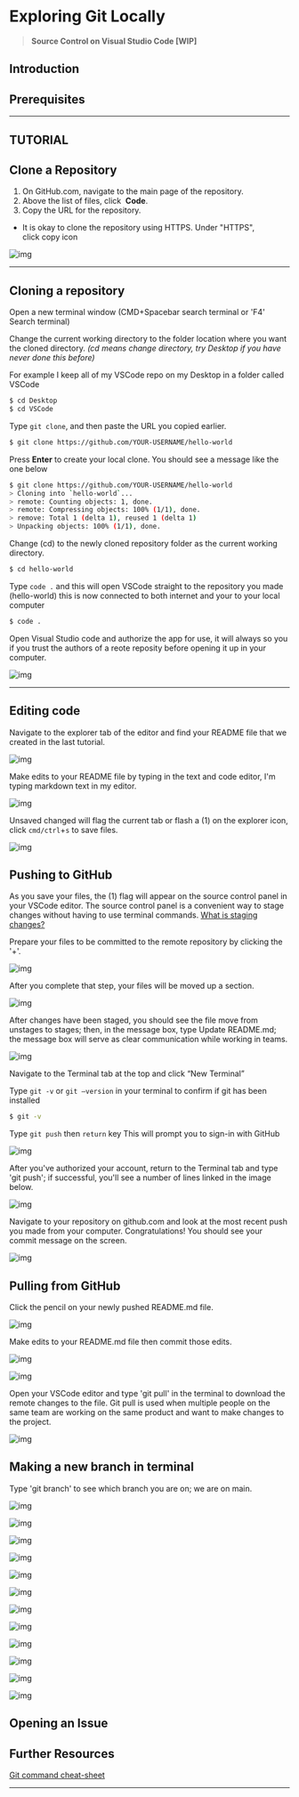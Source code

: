 # Exploring Git Locally
> **Source Control on Visual Studio Code [WIP]**

## Introduction 

## Prerequisites 

---

## TUTORIAL

## **Clone a Repository**

1. On GitHub.com, navigate to the main page of the repository.
2. Above the list of files, click  **Code**.
3. Copy the URL for the repository.

- It is okay to clone the repository using HTTPS. Under "HTTPS", click copy icon

![img](https://github.com/public-assembly/public-assembly-docs/blob/main/static/imgs/getting-started-with-github-assets/15.png)


---

## Cloning a repository 
Open a new terminal window (CMD+Spacebar search terminal or 'F4' Search terminal)

Change the current working directory to the folder location where you want the cloned directory. *(cd means change directory, try Desktop if you have never done this before)* 

For example I keep all of my VSCode repo on my Desktop in a folder called VSCode

```bash
$ cd Desktop
$ cd VSCode
```

Type `git clone`, and then paste the URL you copied earlier.

```bash
$ git clone https://github.com/YOUR-USERNAME/hello-world
```

Press **Enter** to create your local clone. You should see a message like the one below

```bash
$ git clone https://github.com/YOUR-USERNAME/hello-world
> Cloning into `hello-world`...
> remote: Counting objects: 1, done.
> remote: Compressing objects: 100% (1/1), done.
> remove: Total 1 (delta 1), reused 1 (delta 1)
> Unpacking objects: 100% (1/1), done.
```

Change (cd) to the newly cloned repository folder as the current working directory.


```bash
$ cd hello-world
```

Type `code .` and this will open VSCode straight to the repository you made (hello-world) this is now connected to both internet and your to your local computer

```bash
$ code .
```

Open Visual Studio code and authorize the app for use, it will always so you if you trust the authors of a reote reposity before opening it up in your computer.

![img](https://github.com/public-assembly/public-assembly-docs/blob/main/static/imgs/exploring-git-assets/Exploring%20Git%20in%20VSCode%20and%20terminal/01.png)


---
## Editing code 

Navigate to the explorer tab of the editor and find your README file that we created in the last tutorial.

![img](https://github.com/public-assembly/public-assembly-docs/blob/main/static/imgs/exploring-git-assets/Exploring%20Git%20in%20VSCode%20and%20terminal/02.png)

Make edits to your README file by typing in the text and code editor, I'm typing markdown text in my editor. 

![img](https://github.com/public-assembly/public-assembly-docs/blob/main/static/imgs/exploring-git-assets/Exploring%20Git%20in%20VSCode%20and%20terminal/03.png)

Unsaved changed will flag the current tab or flash a (1) on the explorer icon, click `cmd/ctrl`+`s` to save files.

![img](https://github.com/public-assembly/public-assembly-docs/blob/main/static/imgs/exploring-git-assets/Exploring%20Git%20in%20VSCode%20and%20terminal/04.png)

## Pushing to GitHub

As you save your files, the (1) flag will appear on the source control panel in your VSCode editor. The source control panel is a convenient way to stage changes without having to use terminal commands. [What is staging changes?](https://githowto.com/staging_and_committing)

Prepare your files to be committed to the remote repository by clicking the '+'.

![img](https://github.com/public-assembly/public-assembly-docs/blob/main/static/imgs/exploring-git-assets/Exploring%20Git%20in%20VSCode%20and%20terminal/05.png)

After you complete that step, your files will be moved up a section.

![img](https://github.com/public-assembly/public-assembly-docs/blob/main/static/imgs/exploring-git-assets/Exploring%20Git%20in%20VSCode%20and%20terminal/06.png)

After changes have been staged, you should see the file move from unstages to stages; then, in the message box, type Update README.md; the message box will serve as clear communication while working in teams.

![img](https://github.com/public-assembly/public-assembly-docs/blob/main/static/imgs/exploring-git-assets/Exploring%20Git%20in%20VSCode%20and%20terminal/09.png)

Navigate to the Terminal tab at the top and click “New Terminal”
    
Type `git -v`  or `git —version` in your terminal to confirm if git has been installed
    
```bash
$ git -v 
```
Type `git push` then `return` key
This will prompt you to sign-in with GitHub

![img](https://github.com/public-assembly/public-assembly-docs/blob/main/static/imgs/exploring-git-assets/Exploring%20Git%20in%20VSCode%20and%20terminal/07.png)


After you've authorized your account, return to the Terminal tab and type 'git push'; if successful, you'll see a number of lines linked in the image below.

![img](https://github.com/public-assembly/public-assembly-docs/blob/main/static/imgs/exploring-git-assets/Exploring%20Git%20in%20VSCode%20and%20terminal/10.png)

Navigate to your repository on github.com and look at the most recent push you made from your computer. Congratulations! You should see your commit message on the screen.

![img](https://github.com/public-assembly/public-assembly-docs/blob/main/static/imgs/exploring-git-assets/Exploring%20Git%20in%20VSCode%20and%20terminal/11.png)


## Pulling from GitHub

Click the pencil on your newly pushed README.md file.

![img](https://github.com/public-assembly/public-assembly-docs/blob/main/static/imgs/exploring-git-assets/Exploring%20Git%20in%20VSCode%20and%20terminal/12.png)

Make edits to your README.md file then commit those edits.

![img](https://github.com/public-assembly/public-assembly-docs/blob/main/static/imgs/exploring-git-assets/Exploring%20Git%20in%20VSCode%20and%20terminal/13.png)

![img](https://github.com/public-assembly/public-assembly-docs/blob/main/static/imgs/exploring-git-assets/Exploring%20Git%20in%20VSCode%20and%20terminal/14.png)

Open your VSCode editor and type 'git pull' in the terminal to download the remote changes to the file. Git pull is used when multiple people on the same team are working on the same product and want to make changes to the project.

![img](https://github.com/public-assembly/public-assembly-docs/blob/main/static/imgs/exploring-git-assets/Exploring%20Git%20in%20VSCode%20and%20terminal/15.png)


## Making a new branch in terminal 

Type 'git branch' to see which branch you are on; we are on main.

![img](https://github.com/public-assembly/public-assembly-docs/blob/main/static/imgs/exploring-git-assets/Exploring%20Git%20in%20VSCode%20and%20terminal/16.png)


![img](https://github.com/public-assembly/public-assembly-docs/blob/main/static/imgs/exploring-git-assets/Exploring%20Git%20in%20VSCode%20and%20terminal/17.png)


![img](https://github.com/public-assembly/public-assembly-docs/blob/main/static/imgs/exploring-git-assets/Exploring%20Git%20in%20VSCode%20and%20terminal/18.png)


![img](https://github.com/public-assembly/public-assembly-docs/blob/main/static/imgs/exploring-git-assets/Exploring%20Git%20in%20VSCode%20and%20terminal/19.png)


![img](https://github.com/public-assembly/public-assembly-docs/blob/main/static/imgs/exploring-git-assets/Exploring%20Git%20in%20VSCode%20and%20terminal/20.png)


![img](https://github.com/public-assembly/public-assembly-docs/blob/main/static/imgs/exploring-git-assets/Exploring%20Git%20in%20VSCode%20and%20terminal/21.png)


![img](https://github.com/public-assembly/public-assembly-docs/blob/main/static/imgs/exploring-git-assets/Exploring%20Git%20in%20VSCode%20and%20terminal/22.png)


![img](https://github.com/public-assembly/public-assembly-docs/blob/main/static/imgs/exploring-git-assets/Exploring%20Git%20in%20VSCode%20and%20terminal/23.png)


![img](https://github.com/public-assembly/public-assembly-docs/blob/main/static/imgs/exploring-git-assets/Exploring%20Git%20in%20VSCode%20and%20terminal/24.png)


![img](https://github.com/public-assembly/public-assembly-docs/blob/main/static/imgs/exploring-git-assets/Exploring%20Git%20in%20VSCode%20and%20terminal/25.png)


![img](https://github.com/public-assembly/public-assembly-docs/blob/main/static/imgs/exploring-git-assets/Exploring%20Git%20in%20VSCode%20and%20terminal/26.png)


![img](https://github.com/public-assembly/public-assembly-docs/blob/main/static/imgs/exploring-git-assets/Exploring%20Git%20in%20VSCode%20and%20terminal/27.png)

## Opening an Issue 

## **Further Resources**

[Git command cheat-sheet ](https://education.github.com/git-cheat-sheet-education.pdf)

---
